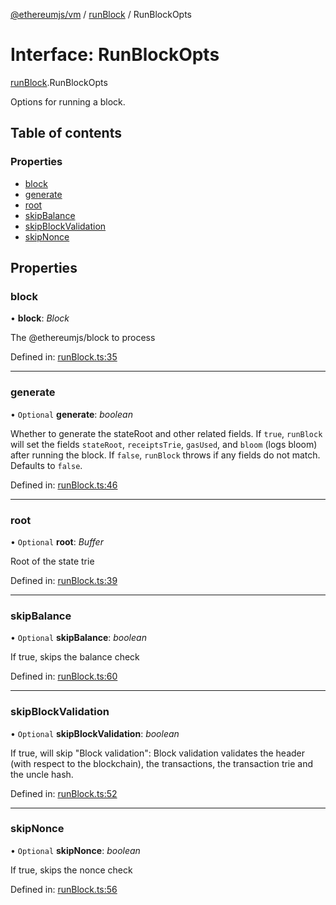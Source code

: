[@ethereumjs/vm](../README.md) / [runBlock](../modules/runblock.md) / RunBlockOpts

# Interface: RunBlockOpts

[runBlock](../modules/runblock.md).RunBlockOpts

Options for running a block.

## Table of contents

### Properties

- [block](runblock.runblockopts.md#block)
- [generate](runblock.runblockopts.md#generate)
- [root](runblock.runblockopts.md#root)
- [skipBalance](runblock.runblockopts.md#skipbalance)
- [skipBlockValidation](runblock.runblockopts.md#skipblockvalidation)
- [skipNonce](runblock.runblockopts.md#skipnonce)

## Properties

### block

• **block**: *Block*

The @ethereumjs/block to process

Defined in: [runBlock.ts:35](https://github.com/ethereumjs/ethereumjs-monorepo/blob/master/packages/vm/lib/runBlock.ts#L35)

___

### generate

• `Optional` **generate**: *boolean*

Whether to generate the stateRoot and other related fields.
If `true`, `runBlock` will set the fields `stateRoot`, `receiptsTrie`, `gasUsed`, and `bloom` (logs bloom) after running the block.
If `false`, `runBlock` throws if any fields do not match.
Defaults to `false`.

Defined in: [runBlock.ts:46](https://github.com/ethereumjs/ethereumjs-monorepo/blob/master/packages/vm/lib/runBlock.ts#L46)

___

### root

• `Optional` **root**: *Buffer*

Root of the state trie

Defined in: [runBlock.ts:39](https://github.com/ethereumjs/ethereumjs-monorepo/blob/master/packages/vm/lib/runBlock.ts#L39)

___

### skipBalance

• `Optional` **skipBalance**: *boolean*

If true, skips the balance check

Defined in: [runBlock.ts:60](https://github.com/ethereumjs/ethereumjs-monorepo/blob/master/packages/vm/lib/runBlock.ts#L60)

___

### skipBlockValidation

• `Optional` **skipBlockValidation**: *boolean*

If true, will skip "Block validation":
Block validation validates the header (with respect to the blockchain),
the transactions, the transaction trie and the uncle hash.

Defined in: [runBlock.ts:52](https://github.com/ethereumjs/ethereumjs-monorepo/blob/master/packages/vm/lib/runBlock.ts#L52)

___

### skipNonce

• `Optional` **skipNonce**: *boolean*

If true, skips the nonce check

Defined in: [runBlock.ts:56](https://github.com/ethereumjs/ethereumjs-monorepo/blob/master/packages/vm/lib/runBlock.ts#L56)
